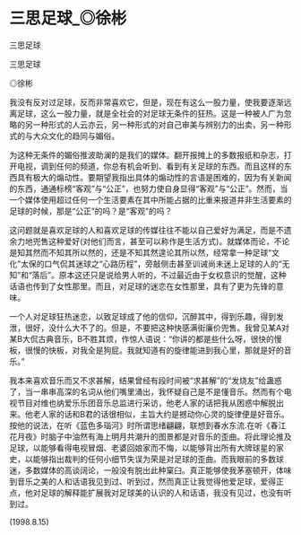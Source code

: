 # 三思足球_◎徐彬

三思足球

三思足球

◎徐彬

我没有反对过足球，反而非常喜欢它，但是，现在有这么一股力量，使我要逐渐远离足球，这么一股力量，就是全社会的对足球无条件的狂热。这是一种被人广为忽略的另一种形式的人云亦云，另一种形式的对自己审美与辨别力的出卖，另一种形式的与大众文化的趋同与媚俗。

为这种无条件的媚俗推波助澜的是我们的媒体。翻开报摊上的多数报纸和杂志，打开电视，调到任何的频道，你总有机会听到、看到有关足球的东西。而且这样的东西具有极大的煽动性。要期望我指出具体的煽动性的言语是困难的，因为有关新闻的东西，通通标榜“客观”与“公正”，也努力使自身显得“客观”与“公正”。然而，当一个媒体使用超过任何一个生活要素在其中所能占据的比重来报道并非生活要素的足球的时候，那是“公正”的吗？是“客观”的吗？

这问题就是喜欢足球的人和喜欢足球的传媒往往不能以自己爱好为满足，而是不遗余力地兜售这种爱好(对他们而言，甚至可以称作是生活方式)。就媒体而论，不论是知其然而不知其所以然的，还是不知其然遑论其所以然，经常拿一种足球“文化”太保的口气侃其迷球之“心路历程”，旁敲侧击甚至训诫尚未迷上足球的人的“无知”和“落后”。原本这还只是说给男人听的，不过最近由于女权意识的觉醒，这种话语也传到了女性那里。而且，对足球的迷恋在女性那里，具有了更为先锋的意味。

一个人对足球狂热迷恋，以致足球成了他的信仰，沉醉其中，得到乐趣，得到发泄，很好，没什么大不了的。但是，不要把这种快感满街廉价兜售。我曾见某A对某B大侃古典音乐，B不胜其烦，作惊人语说：“你讲的都是些什么呀，很快的慢板，很慢的快板，对我全是狗屁。我就知道有的旋律能进到我心里，那就是好的音乐。”

我本来喜欢音乐而又不求甚解，结果曾经有段时间被“求甚解”的“发烧友”给蛊惑了，当一串串高深的名词从他们嘴里涌出，我怀疑自己是不是懂音乐。然而有个电视节目对维也纳爱乐乐团音乐总监进行采访，他老人家的话把我从困惑中解脱出来。他老人家的话和B君的话很相似，主旨大约是撼动你心灵的旋律便是好音乐。按他的说法，在听《蓝色多瑙河》时所谓思绪翩翩，联想到春水东流.在听《春江花月夜》时脑子中油然有海上明月共潮升的图景都是对音乐的歪曲。将此理论推及足球，以能够看得电视冒烟、老婆回娘家而不悔，以能够背出所有大牌球星的家史，以能够指出裁判的任何小细节失误为荣是对足球的歪曲。而我眼前的多数球迷，多数媒体的高谈阔论，一般没有脱出此种窠臼。真正能够使我茅塞顿开，体味到音乐之美的人和话语我见到过、听到过，然而真正让我觉得他爱足球，爱得正点，他对足球的解释能扩展我对足球美的认识的人和话语，我没有见过，也没有听到过。

(1998.8.15)